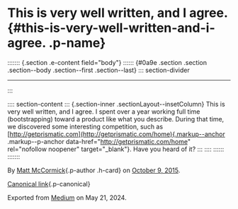 <div>

# This is very well written, and I agree. {#this-is-very-well-written-and-i-agree. .p-name}

</div>

::::::: {.section .e-content field="body"}
:::::: {#0a9e .section .section .section--body .section--first .section--last}
::: section-divider

------------------------------------------------------------------------
:::

:::: section-content
::: {.section-inner .sectionLayout--insetColumn}
This is very well written, and I agree. I spent over a year working full
time (bootstrapping) toward a product like what you describe. During
that time, we discovered some interesting competition, such as
[http://getprismatic.com](http://getprismatic.com/home){.markup--anchor
.markup--p-anchor data-href="http://getprismatic.com/home"
rel="nofollow noopener" target="_blank"}. Have you heard of it?
:::
::::
::::::
:::::::

By [Matt McCormick](https://medium.com/@mattcmccormick){.p-author
.h-card} on [October 9, 2015](https://medium.com/p/fa4685fc676d).

[Canonical
link](https://medium.com/@mattcmccormick/this-is-very-well-written-and-i-agree-fa4685fc676d){.p-canonical}

Exported from [Medium](https://medium.com) on May 21, 2024.
